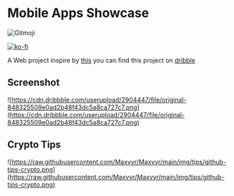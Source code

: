 # Mobile Apps Showcase
  <img src="https://img.shields.io/badge/gitmoji-%20😜%20😍-FFDD67.svg?style=flat-square" alt="Gitmoji">
</a>

[![ko-fi](https://ko-fi.com/img/githubbutton_sm.svg)](https://ko-fi.com/A0A72UVP8)

A Web project inspire by [this](https://cdn.dribbble.com/userupload/2904447/file/original-848325509e0ad2b48f43dc5a8ca727c7.png) you can find this project on [dribble](https://dribbble.com/shots/18494995-Mobile-Apps-Showcase-2022)

## Screenshot
![https://cdn.dribbble.com/userupload/2904447/file/original-848325509e0ad2b48f43dc5a8ca727c7.png](https://cdn.dribbble.com/userupload/2904447/file/original-848325509e0ad2b48f43dc5a8ca727c7.png)



## Crypto Tips
![https://raw.githubusercontent.com/Maxvyr/Maxvyr/main/img/tips/github-tips-crypto.png](https://raw.githubusercontent.com/Maxvyr/Maxvyr/main/img/tips/github-tips-crypto.png)
